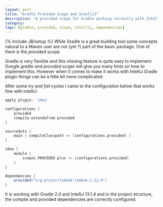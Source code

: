 ```yaml
---
layout: post
title: "Gradle Provided Scope and IntelliJ"
description: "A provided scope for Gradle working correctly with IntelliJ"
category:
tags: [gradle, provided, scope, intellij, dependencies]
---
```

{% include JB/setup %}
While Gradle is a great building tool some concepts natural to a Maven user are not (yet ?) part of the basic package. One of them is the *provided* scope.

<!--more-->
Gradle is very flexible and this missing feature is quite easy to implement: Google *gradle and provided scope* will give you many hints on how to implement this. However when it comes to make it works with IntelliJ Gradle plugin things can be a little bit more complicated.

After some *try and fail* cycles I came to the configuration below that works fine with IntelliJ:

```groovy
apply plugin: 'idea'

configurations {
    provided
    compile.extendsFrom provided
}

sourceSets {
    main { compileClasspath += [configurations.provided] }
}

idea {
    module {
        scopes.PROVIDED.plus += [configurations.provided]
    }
}

dependencies {
    provided("org.projectlombok:lombok:1.12.6")
}
```

It is working with Gradle 2.0 and IntelliJ 13.1.4 and in the project structure, the compile and provided dependencies are correctly configured.
